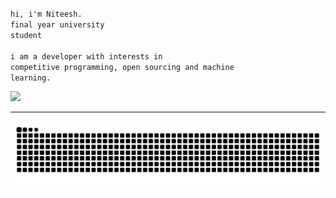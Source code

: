 <code>hi, i'm Niteesh.</code><br>
<code>final year university student</code><br><br>
<code>i am a developer with interests in competitive programming, open sourcing and machine learning.</code><br>

![](https://komarev.com/ghpvc/?username=NiteeshL&base=0&color=ED8796)<br>

---
<picture>
  <source media="(prefers-color-scheme: dark)" srcset="https://raw.githubusercontent.com/NiteeshL/NiteeshL/output/github-contribution-grid-snake-dark.svg">
  <source media="(prefers-color-scheme: light)" srcset="https://raw.githubusercontent.com/NiteeshL/NiteeshL/output/github-contribution-grid-snake.svg">
  <img alt="github contribution grid snake animation" src="https://raw.githubusercontent.com/NiteeshL/NiteeshL/output/github-contribution-grid-snake.svg">
</picture>
